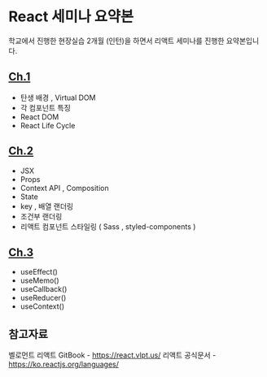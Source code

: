 # React 세미나 요약본
학교에서 진행한 현장실습 2개월 (인턴)을 하면서 리액트 세미나를 진행한 요약본입니다.


## [Ch.1](https://github.com/Seung-hwan285/react-code/tree/master/ch1) 
- 탄생 배경 , Virtual DOM
- 각 컴포넌트 특징 
- React DOM
- React Life Cycle



## [Ch.2](https://github.com/Seung-hwan285/react-code/tree/master/ch2)
- JSX 
- Props
- Context API , Composition 
- State
- key , 배열 랜더링
- 조건부 랜더링 
- 리액트 컴포넌트 스타일링  ( Sass , styled-components ) 


 
## [Ch.3](https://github.com/Seung-hwan285/react-code/tree/master/ch3)

- useEffect()
- useMemo()
- useCallback()
- useReducer()
- useContext()


## 참고자료
벨로먼트 리액트 GitBook - https://react.vlpt.us/
리액트 공식문서 - https://ko.reactjs.org/languages/
